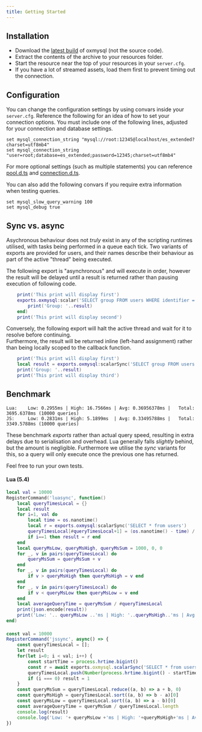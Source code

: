 ```yaml
---
title: Getting Started
---
```


## Installation
- Download the [latest build](https://github.com/overextended/oxmysql/releases/latest) of oxmysql (not the source code).
- Extract the contents of the archive to your resources folder.
- Start the resource near the top of your resources in your `server.cfg`.
- If you have a lot of streamed assets, load them first to prevent timing out the connection.


## Configuration
You can change the configuration settings by using convars inside your `server.cfg`.
Reference the following for an idea of how to set your connection options.
You must include one of the following lines, adjusted for your connection and database settings.
```
set mysql_connection_string "mysql://root:12345@localhost/es_extended?charset=utf8mb4"
set mysql_connection_string "user=root;database=es_extended;password=12345;charset=utf8mb4"
```
For more optional settings (such as multiple statements) you can reference [pool.d.ts](https://github.com/sidorares/node-mysql2/blob/master/typings/mysql/lib/Pool.d.ts#L10) and [connection.d.ts](https://github.com/sidorares/node-mysql2/blob/master/typings/mysql/lib/Connection.d.ts#L8).

You can also add the following convars if you require extra information when testing queries.
```
set mysql_slow_query_warning 100
set mysql_debug true
```


## Sync vs. async
Asychronous behaviour does not _truly_ exist in any of the scripting runtimes utilised, with tasks being performed in a queue each tick. 
Two variants of exports are provided for users, and their names describe their behaviour as part of the active "thread" being executed.  

The following export is "asynchronous" and will execute in order, however the result will be delayed until a result is returned rather than pausing execution of following code.
```lua
	print('This print will display first')
	exports.oxmysql:scalar('SELECT group FROM users WHERE identifier = ?', {playerIdentifier}, function(result)
		print('Group: '..result)
	end)
	print('This print will display second')
```

Conversely, the following export will halt the active thread and wait for it to resolve before continuing.  
Furthermore, the result will be returned inline (left-hand assignment) rather than being locally scoped to the callback function.
```lua
	print('This print will display first')
	local result = exports.oxmysql:scalarSync('SELECT group FROM users WHERE identifier = ?', {playerIdentifier})
	print('Group: '..result)
	print('This print will display third')
```


## Benchmark
```
Lua:	Low: 0.2955ms | High: 16.7566ms	| Avg: 0.36956378ms |	Total: 3695.6378ms (10000 queries)
JS:		Low: 0.2831ms | High: 5.1899ms	| Avg: 0.33495788ms |	Total: 3349.5788ms (10000 queries)
```
These benchmark _exports_ rather than actual query speed, resulting in extra delays due to serialisation and overhead. Lua generally falls _slightly_ behind, but the amount is negligible. Furthermore we utilise the _sync_ variants for this, so a query will only execute once the previous one has returned.

Feel free to run your own tests.
#### Lua (5.4)
```lua
local val = 10000
RegisterCommand('luasync', function()
	local queryTimesLocal = {}
	local result
	for i=1, val do
		local time = os.nanotime()
		local r = exports.oxmysql:scalarSync('SELECT * from users')
		queryTimesLocal[#queryTimesLocal+1] = (os.nanotime() - time) / 1000000
		if i==1 then result = r end
	end
	local queryMsLow, queryMsHigh, queryMsSum = 1000, 0, 0
	for _, v in pairs(queryTimesLocal) do
		queryMsSum = queryMsSum + v
	end
	for _, v in pairs(queryTimesLocal) do
		if v > queryMsHigh then queryMsHigh = v end
	end
	for _, v in pairs(queryTimesLocal) do
		if v < queryMsLow then queryMsLow = v end
	end
	local averageQueryTime = queryMsSum / #queryTimesLocal
	print(json.encode(result))
	print('Low: '.. queryMsLow ..'ms | High: '..queryMsHigh..'ms | Avg: '..averageQueryTime..'ms | Total: '..queryMsSum..'ms ('..#queryTimesLocal..' queries)')
end)
```

####
```js
const val = 10000
RegisterCommand('jssync', async() => {
    const queryTimesLocal = [];
	let result
    for(let i=0; i < val; i++) {
        const startTime = process.hrtime.bigint()
        const r = await exports.oxmysql.scalarSync('SELECT * from users')
        queryTimesLocal.push(Number(process.hrtime.bigint() - startTime) / 1000000)
        if (i === 0) result = 1
    }
    const queryMsSum = queryTimesLocal.reduce((a, b) => a + b, 0)
    const queryMsHigh = queryTimesLocal.sort((a, b) => b - a)[0]
    const queryMsLow = queryTimesLocal.sort((a, b) => a - b)[0]
    const averageQueryTime = queryMsSum / queryTimesLocal.length
	console.log(result)
    console.log('Low: '+ queryMsLow +'ms | High: '+queryMsHigh+'ms | Avg: '+averageQueryTime+'ms | Total: '+queryMsSum+'ms ('+queryTimesLocal.length+' queries)')
})
```